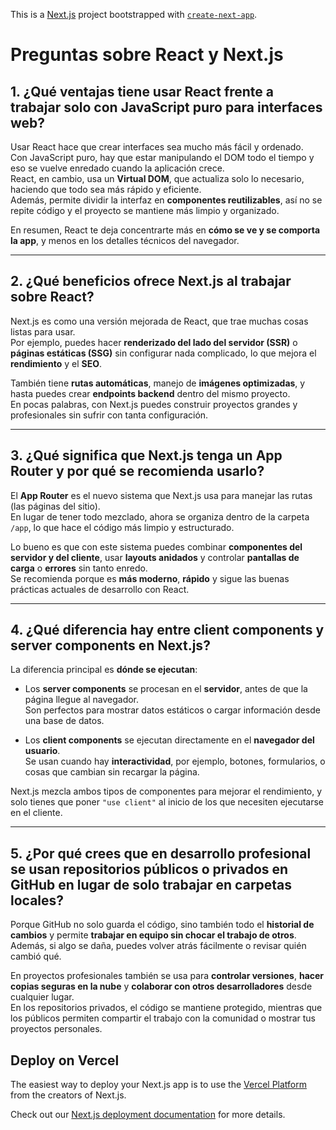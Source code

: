 This is a [Next.js](https://nextjs.org) project bootstrapped with [`create-next-app`](https://github.com/vercel/next.js/tree/canary/packages/create-next-app).

# Preguntas sobre **React** y Next.js

## 1. ¿Qué ventajas tiene usar React frente a trabajar solo con JavaScript puro para interfaces web?

Usar React hace que crear interfaces sea mucho más fácil y ordenado.  
Con JavaScript puro, hay que estar manipulando el DOM todo el tiempo y eso se vuelve enredado cuando la aplicación crece.  
React, en cambio, usa un **Virtual DOM**, que actualiza solo lo necesario, haciendo que todo sea más rápido y eficiente.  
Además, permite dividir la interfaz en **componentes reutilizables**, así no se repite código y el proyecto se mantiene más limpio y organizado.  

En resumen, React te deja concentrarte más en **cómo se ve y se comporta la app**, y menos en los detalles técnicos del navegador.

---

## 2. ¿Qué beneficios ofrece **Next.js** al trabajar sobre React?

Next.js es como una versión mejorada de React, que trae muchas cosas listas para usar.  
Por ejemplo, puedes hacer **renderizado del lado del servidor (SSR)** o **páginas estáticas (SSG)** sin configurar nada complicado, lo que mejora el **rendimiento** y el **SEO**.  

También tiene **rutas automáticas**, manejo de **imágenes optimizadas**, y hasta puedes crear **endpoints backend** dentro del mismo proyecto.  
En pocas palabras, con Next.js puedes construir proyectos grandes y profesionales sin sufrir con tanta configuración.

---

## 3. ¿Qué significa que Next.js tenga un App Router y por qué se recomienda usarlo?

El **App Router** es el nuevo sistema que Next.js usa para manejar las rutas (las páginas del sitio).  
En lugar de tener todo mezclado, ahora se organiza dentro de la carpeta `/app`, lo que hace el código más limpio y estructurado.  

Lo bueno es que con este sistema puedes combinar **componentes del servidor y del cliente**, usar **layouts anidados** y controlar **pantallas de carga** o **errores** sin tanto enredo.  
Se recomienda porque es **más moderno**, **rápido** y sigue las buenas prácticas actuales de desarrollo con React.

---

## 4. ¿Qué diferencia hay entre client components y server components en Next.js?

La diferencia principal es **dónde se ejecutan**:

- Los **server components** se procesan en el **servidor**, antes de que la página llegue al navegador.  
  Son perfectos para mostrar datos estáticos o cargar información desde una base de datos.

- Los **client components** se ejecutan directamente en el **navegador del usuario**.  
  Se usan cuando hay **interactividad**, por ejemplo, botones, formularios, o cosas que cambian sin recargar la página.

Next.js mezcla ambos tipos de componentes para mejorar el rendimiento, y solo tienes que poner `"use client"` al inicio de los que necesiten ejecutarse en el cliente.

---

## 5. ¿Por qué crees que en desarrollo profesional se usan repositorios públicos o privados en GitHub en lugar de solo trabajar en carpetas locales?

Porque GitHub no solo guarda el código, sino también todo el **historial de cambios** y permite **trabajar en equipo sin chocar el trabajo de otros**.  
Además, si algo se daña, puedes volver atrás fácilmente o revisar quién cambió qué.  

En proyectos profesionales también se usa para **controlar versiones**, **hacer copias seguras en la nube** y **colaborar con otros desarrolladores** desde cualquier lugar.  
En los repositorios privados, el código se mantiene protegido, mientras que los públicos permiten compartir el trabajo con la comunidad o mostrar tus proyectos personales.


## Deploy on Vercel

The easiest way to deploy your Next.js app is to use the [Vercel Platform](https://vercel.com/new?utm_medium=default-template&filter=next.js&utm_source=create-next-app&utm_campaign=create-next-app-readme) from the creators of Next.js.

Check out our [Next.js deployment documentation](https://nextjs.org/docs/app/building-your-application/deploying) for more details.
